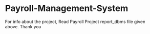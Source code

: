 # Payroll-Management-System

For info about the project, Read Payroll Project report_dbms file given above.
Thank you
